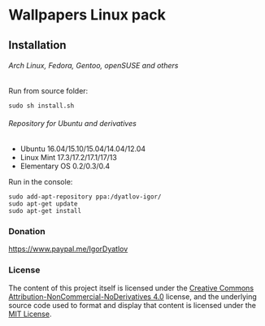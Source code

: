 # Wallpapers Linux pack


## Installation

###### Arch Linux, Fedora, Gentoo, openSUSE and others

Run from source folder:

    sudo sh install.sh

###### Repository for Ubuntu and derivatives

- Ubuntu 16.04/15.10/15.04/14.04/12.04
- Linux Mint 17.3/17.2/17.1/17/13
- Elementary OS 0.2/0.3/0.4

Run in the console:

    sudo add-apt-repository ppa:/dyatlov-igor/
    sudo apt-get update
    sudo apt-get install 

### Donation
https://www.paypal.me/IgorDyatlov 

### License

The content of this project itself is licensed under the [Creative Commons Attribution-NonCommercial-NoDerivatives 4.0](LICENSE.md) license, and the underlying source code used to format and display that content is licensed under the [MIT License](LICENSE.md).
